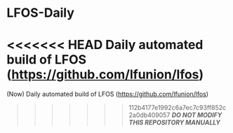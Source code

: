 # LFOS-Daily
<<<<<<< HEAD
Daily automated build of LFOS (https://github.com/lfunion/lfos)     
=======
(Now) Daily automated build of LFOS (https://github.com/lfunion/lfos)     
>>>>>>> 112b4177e1992c6a7ec7c93ff852c2a0db409057
***DO NOT MODIFY THIS REPOSITORY MANUALLY***
